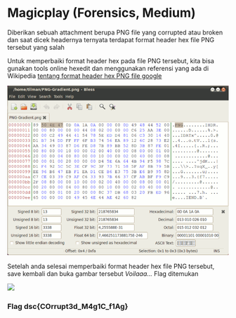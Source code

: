 # Magicplay (Forensics, Medium)

<p> Diberikan sebuah attachment berupa PNG file yang corrupted atau broken dan saat dicek headernya ternyata terdapat format header hex file PNG tersebut yang salah </p>

<p> Untuk memperbaiki format header hex pada file PNG tersebut, kita bisa gunakan tools online hexedit dan menggunakan referensi yang ada di Wikipedia <a href=https://upload.wikimedia.org/wikipedia/commons/thumb/1/17/PNG-Gradient_hex.png/784px-PNG-Gradient_hex.png> tentang format header hex PNG file google </a></p>

<img src=PNG-header.png>

<p> Setelah anda selesai memperbaiki format header hex file PNG tersebut, save kembali dan buka gambar tersebut <i> Voilaaa... </i> Flag ditemukan </p>

<img src=flag.png>

<h3> Flag <strong> dsc{COrrupt3d_M4g1C_f1Ag} </strong></h3>
